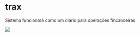 # trax
Sistema funcionará como um diário para operações fincanceiras

![](https://www.tororadar.com.br/hubfs/LPs_conteudo/images/o-que-e-day-trade.jpg)
